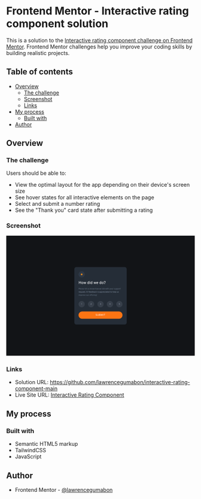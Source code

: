 # Frontend Mentor - Interactive rating component solution

This is a solution to the [Interactive rating component challenge on Frontend Mentor](https://www.frontendmentor.io/challenges/interactive-rating-component-koxpeBUmI). Frontend Mentor challenges help you improve your coding skills by building realistic projects.

## Table of contents

- [Overview](#overview)
  - [The challenge](#the-challenge)
  - [Screenshot](#screenshot)
  - [Links](#links)
- [My process](#my-process)
  - [Built with](#built-with)
- [Author](#author)

## Overview

### The challenge

Users should be able to:

- View the optimal layout for the app depending on their device's screen size
- See hover states for all interactive elements on the page
- Select and submit a number rating
- See the "Thank you" card state after submitting a rating

### Screenshot

![](images/screenshot.png)

### Links

- Solution URL: https://github.com/lawrencegumabon/interactive-rating-component-main
- Live Site URL: [Interactive Rating Component](https://interactive-rating-628480.netlify.app/)

## My process

### Built with

- Semantic HTML5 markup
- TailwindCSS
- JavaScript

## Author

- Frontend Mentor - [@lawrencegumabon](https://www.frontendmentor.io/profile/lawrencegumabon)
